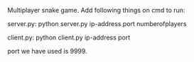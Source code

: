 Multiplayer snake game. Add following things on cmd to run:

server.py: python server.py ip-address port numberofplayers

client.py: python client.py ip-address port

port we have used is 9999.
